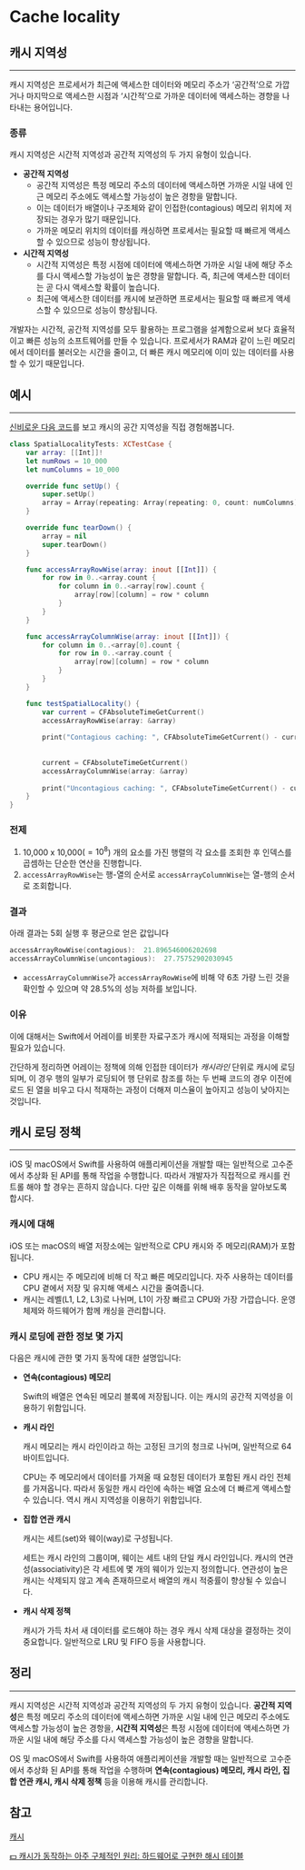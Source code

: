 # Cache locality

## 캐시 지역성

---

캐시 지역성은 프로세서가 최근에 액세스한 데이터와 메모리 주소가 ‘공간적’으로 가깝거나 마지막으로 액세스한 시점과 ‘시간적’으로 가까운 데이터에 액세스하는 경향을 나타내는 용어입니다.

### 종류

캐시 지역성은 시간적 지역성과 공간적 지역성의 두 가지 유형이 있습니다.

- **공간적 지역성**
    - 공간적 지역성은 특정 메모리 주소의 데이터에 액세스하면 가까운 시일 내에 인근 메모리 주소에도 액세스할 가능성이 높은 경항을 말합니다.
    - 이는 데이터가 배열이나 구조체와 같이 인접한(contagious) 메모리 위치에 저장되는 경우가 많기 때문입니다.
    - 가까운 메모리 위치의 데이터를 캐싱하면 프로세서는 필요할 때 빠르게 액세스할 수 있으므로 성능이 향상됩니다.
- **시간적 지역성**
    - 시간적 지역성은 특정 시점에 데이터에 액세스하면 가까운 시일 내에 해당 주소를 다시 액세스할 가능성이 높은 경향을 말합니다. 즉, 최근에 액세스한 데이터는 곧 다시 액세스할 확률이 높습니다.
    - 최근에 액세스한 데이터를 캐시에 보관하면 프로세서는 필요할 때 빠르게 액세스할 수 있으므로 성능이 향상됩니다.

개발자는 시간적, 공간적 지역성를 모두 활용하는 프로그램을 설계함으로써 보다 효율적이고 빠른 성능의 소프트웨어를 만들 수 있습니다. 프로세서가 RAM과 같이 느린 메모리에서 데이터를 불러오는 시간을 줄이고, 더 빠른 캐시 메모리에 이미 있는 데이터를 사용할 수 있기 때문입니다.

## 예시

---

[신비로운 다음 코드](https://github.com/enebin/All-iOS-experiment/blob/main/Cache%20locality/CacheLocalityTests.swift)를 보고 캐시의 공간 지역성을 직접 경험해봅니다.

```swift
class SpatialLocalityTests: XCTestCase {
    var array: [[Int]]!
    let numRows = 10_000
    let numColumns = 10_000

    override func setUp() {
        super.setUp()
        array = Array(repeating: Array(repeating: 0, count: numColumns), count: numRows)
    }

    override func tearDown() {
        array = nil
        super.tearDown()
    }

    func accessArrayRowWise(array: inout [[Int]]) {
        for row in 0..<array.count {
            for column in 0..<array[row].count {
                array[row][column] = row * column
            }
        }
    }

    func accessArrayColumnWise(array: inout [[Int]]) {
        for column in 0..<array[0].count {
            for row in 0..<array.count {
                array[row][column] = row * column
            }
        }
    }

    func testSpatialLocality() {
        var current = CFAbsoluteTimeGetCurrent()
        accessArrayRowWise(array: &array)
        
        print("Contagious caching: ", CFAbsoluteTimeGetCurrent() - current)
        
        
        current = CFAbsoluteTimeGetCurrent()
        accessArrayColumnWise(array: &array)
        
        print("Uncontagious caching: ", CFAbsoluteTimeGetCurrent() - current)
    }
}
```

### 전제

1. 10,000 x 10,000($= 10^8$) 개의 요소를 가진 행렬의 각 요소를 조회한 후 인덱스를 곱셈하는 단순한 연산을 진행합니다.
2. `accessArrayRowWise`는 행-열의 순서로 `accessArrayColumnWise`는 열-행의 순서로 조회합니다.

### 결과

아래 결과는 5회 실행 후 평균으로 얻은 값입니다

```swift
accessArrayRowWise(contagious):  21.896546006202698
accessArrayColumnWise(uncontagious):  27.75752902030945
```

- `accessArrayColumnWise`가 `accessArrayRowWise`에 비해 약 6초 가량 느린 것을 확인할 수 있으며 약 28.5%의 성능 저하를 보입니다.

### 이유

이에 대해서는 Swift에서 어레이를 비롯한 자료구조가 캐시에 적재되는 과정을 이해할 필요가 있습니다.

간단하게 정리하면 어레이는 정책에 의해 인접한 데이터가 *캐시라인* 단위로 캐시에 로딩되며, 이 경우 행의 일부가 로딩되어 행 단위로 참조를 하는 두 번째 코드의 경우 이전에 로드 된 열을 비우고 다시 적재하는 과정이 더해져 미스율이 높아지고 성능이 낮아지는 것입니다.

## 캐시 로딩 정책

---

iOS 및 macOS에서 Swift를 사용하여 애플리케이션을 개발할 때는 일반적으로 고수준에서 추상화 된 API를 통해 작업을 수행합니다. 따라서 개발자가 직접적으로 캐시를 컨트롤 해야 할 경우는 흔하지 않습니다. 다만 깊은 이해를 위해 배후 동작을 알아보도록 합시다.

### 캐시에 대해

iOS 또는 macOS의 배열 저장소에는 일반적으로 CPU 캐시와 주 메모리(RAM)가 포함됩니다.

- CPU 캐시는 주 메모리에 비해 더 작고 빠른 메모리입니다. 자주 사용하는 데이터를 CPU 곁에서 저장 및 유지해 액세스 시간을 줄여줍니다.
- 캐시는 레벨(L1, L2, L3)로 나뉘며, L1이 가장 빠르고 CPU와 가장 가깝습니다. 운영 체제와 하드웨어가 함께 캐싱을 관리합니다.

### 캐시 로딩에 관한 정보 몇 가지

다음은 캐시에 관한 몇 가지 동작에 대한 설명입니다:

- **연속(contagious) 메모리**
    
    Swift의 배열은 연속된 메모리 블록에 저장됩니다. 이는 캐시의 공간적 지역성을 이용하기 위함입니다.
    
- **캐시 라인**
    
    캐시 메모리는 캐시 라인이라고 하는 고정된 크기의 청크로 나뉘며, 일반적으로 64바이트입니다. 
    
    CPU는 주 메모리에서 데이터를 가져올 때 요청된 데이터가 포함된 캐시 라인 전체를 가져옵니다. 따라서 동일한 캐시 라인에 속하는 배열 요소에 더 빠르게 액세스할 수 있습니다. 역시 캐시 지역성을 이용하기 위함입니다.
    
- **집합 연관 캐시**
    
    캐시는 세트(set)와 웨이(way)로 구성됩니다. 
    
    세트는 캐시 라인의 그룹이며, 웨이는 세트 내의 단일 캐시 라인입니다. 캐시의 연관성(associativity)은 각 세트에 몇 개의 웨이가 있는지 정의합니다. 연관성이 높은 캐시는 삭제되지 않고 계속 존재하므로서 배열의 캐시 적중률이 향상될 수 있습니다.
    
- **캐시 삭제 정책**
    
    캐시가 가득 차서 새 데이터를 로드해야 하는 경우 캐시 삭제 대상을 결정하는 것이 중요합니다. 일반적으로 LRU 및 FIFO 등을 사용합니다.
    

## 정리

---

캐시 지역성은 시간적 지역성과 공간적 지역성의 두 가지 유형이 있습니다. **공간적 지역성**은 특정 메모리 주소의 데이터에 액세스하면 가까운 시일 내에 인근 메모리 주소에도 액세스할 가능성이 높은 경항을, **시간적 지역성**은 특정 시점에 데이터에 액세스하면 가까운 시일 내에 해당 주소를 다시 액세스할 가능성이 높은 경향을 말합니다. 

OS 및 macOS에서 Swift를 사용하여 애플리케이션을 개발할 때는 일반적으로 고수준에서 추상화 된 API를 통해 작업을 수행하며 **연속(contagious) 메모리, 캐시 라인, 집합 연관 캐시, 캐시 삭제 정책** 등을 이용해 캐시를 관리합니다.

## 참고
[캐시](https://ko.wikipedia.org/wiki/캐시)

[💵 캐시가 동작하는 아주 구체적인 원리: 하드웨어로 구현한 해시 테이블](https://parksb.github.io/article/29.html)